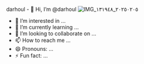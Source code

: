 darhoul - 👋 Hi, I’m @darhoul
![IMG_٢٠٢٥٠٢٠٥_١٣١٩٤٨](https://github.com/user-attachments/assets/eb62691f-0260-498f-96b4-d8c9363496ba)
- 👀 I’m interested in ...
- 🌱 I’m currently learning ...
- 💞️ I’m looking to collaborate on ...
- 📫 How to reach me ...
- 😄 Pronouns: ...
- ⚡ Fun fact: ...

<!---
darhoul/darhoul is a ✨ special ✨ repository because its `README.md` (this file) appears on your GitHub profile.
You can click the Preview link to take a look at your changes.
--->
